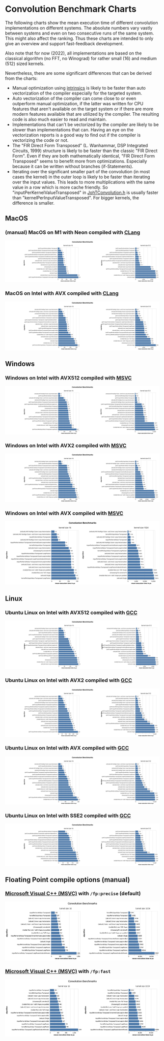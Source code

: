 # Convolution Benchmark Charts

The following charts show the mean execution time of different convolution implementations on different systems.
The absolute numbers vary vastly between systems and even on two consecutive runs of the same system. This might also affect the ranking. Thus these charts are intended to only give an overview and support fast-feedback development.

Also note that for now (2022), all implementations are based on the classical algorithm (no FFT, no Winograd) for rather small (16) and medium (512) sized kernels. 

Nevertheless, there are some significant differences that can be derived from the charts:
- Manual optimization using [intrinsics](https://docs.microsoft.com/en-us/cpp/intrinsics/compiler-intrinsics?view=msvc-170) is likely to be faster than auto vectorization of the compiler especially for the targeted system.
- Auto vectorization of the compiler can come close to or even outperform manual optimization, if the latter was written for CPU features that aren't available on the target system or if there are more modern features available that are utilized by the compiler. The resulting code is also much easier to read and maintain.
- Implementations that can't be vectorized by the compiler are likely to be slower than implementations that can. Having an eye on the vectorization reports is a good way to find out if the compiler is vectorizing the code or not.
- The "FIR Direct Form Transposed" (L. Wanhammar, DSP Integrated Circuits, 1999) structure is likely to be faster than the classic "FIR Direct Form". Even if they are both mathematically identical, "FIR Direct Form Transposed" seems to benefit more from optimizations. Especially because it can be written without branches (if-Statements).
- Iterating over the significant smaller part of the convolution (in most cases the kernel) in the outer loop is likely to be faster than iterating over the input values. This leads to more multiplications with the same value in a row which is more cache friendly. So "inputPerKernelValueTransposed" in [JohTConvolution.h](./../source/JohTConvolution.h) is usually faster than "kernelPerInputValueTransposed". For bigger kernels, the difference is smaller.

## MacOS
### (manual) MacOS on M1 with Neon compiled with [CLang](https://clang.llvm.org)
![bar chart showing the results of the benchmarks for MacOs on M1](./AppleClang-macOS-arm64/BenchmarkChart.svg)

### MacOS on Intel with AVX compiled with [CLang](https://clang.llvm.org) 
![bar chart showing the results of the benchmarks for MacOs on Intel](./AppleClang-macOS-x86_64AVX/BenchmarkChart.svg)

## Windows

### Windows on Intel with AVX512 compiled with [MSVC](https://visualstudio.microsoft.com/de/vs/features/cplusplus)
![bar chart showing the results of the benchmarks for Windows on Intel with AVX512](./MSVC-Windows-AMD64AVX512/BenchmarkChart.svg)

### Windows on Intel with AVX2 compiled with [MSVC](https://visualstudio.microsoft.com/de/vs/features/cplusplus)
![bar chart showing the results of the benchmarks for Windows on Intel with AVX2](./MSVC-Windows-AMD64AVX2/BenchmarkChart.svg)

### Windows on Intel with AVX compiled with [MSVC](https://visualstudio.microsoft.com/de/vs/features/cplusplus)
![bar chart showing the results of the benchmarks for Windows on Intel with AVX](./MSVC-Windows-AMD64AVX/BenchmarkChart.svg)

## Linux

### Ubuntu Linux on Intel with AVX512 compiled with [GCC](https://gcc.gnu.org)
![bar chart showing the results of the benchmarks for Linux on Intel with AVX512](./GNU-Linux-x86_64AVX512/BenchmarkChart.svg)

### Ubuntu Linux on Intel with AVX2 compiled with [GCC](https://gcc.gnu.org)
![bar chart showing the results of the benchmarks for Linux on Intel with AVX2](./GNU-Linux-x86_64AVX2/BenchmarkChart.svg)

### Ubuntu Linux on Intel with AVX compiled with [GCC](https://gcc.gnu.org)
![bar chart showing the results of the benchmarks for Linux on Intel with AVX](./GNU-Linux-x86_64AVX/BenchmarkChart.svg)

### Ubuntu Linux on Intel with SSE2 compiled with [GCC](https://gcc.gnu.org)
![bar chart showing the results of the benchmarks for Linux on Intel with SSE2](./GNU-Linux-x86_64SSE2/BenchmarkChart.svg)

## Floating Point compile options (manual)

### [Microsoft Visual C++ (MSVC)](https://visualstudio.microsoft.com/de/vs/features/cplusplus) with `/fp:precise` (default)
![bar chart showing the results of the benchmarks with fast floating point compile option](./other/BenchmarkChartWindowsDefaultFloatingPoint.png)

### [Microsoft Visual C++ (MSVC)](https://visualstudio.microsoft.com/de/vs/features/cplusplus) with `/fp:fast`
![bar chart showing the results of the benchmarks with fast floating point compile option](./other/BenchmarkChartWindowsFastFloatingPoint.png)